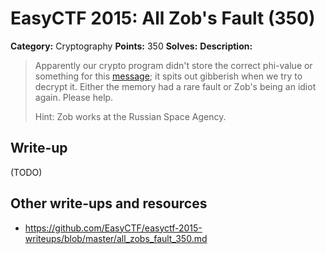 # EasyCTF 2015: All Zob's Fault (350)

**Category:** Cryptography
**Points:** 350
**Solves:** 
**Description:**

> Apparently our crypto program didn't store the correct phi-value or something for this [message](https://github.com/EasyCTF/easyctf-2015-writeups/blob/master/files/all_zobs_fault.txt); it spits out gibberish when we try to decrypt it. Either the memory had a rare fault or Zob's being an idiot again. Please help.
> 
> 
> Hint: Zob works at the Russian Space Agency.


## Write-up

(TODO)

## Other write-ups and resources

* <https://github.com/EasyCTF/easyctf-2015-writeups/blob/master/all_zobs_fault_350.md>

